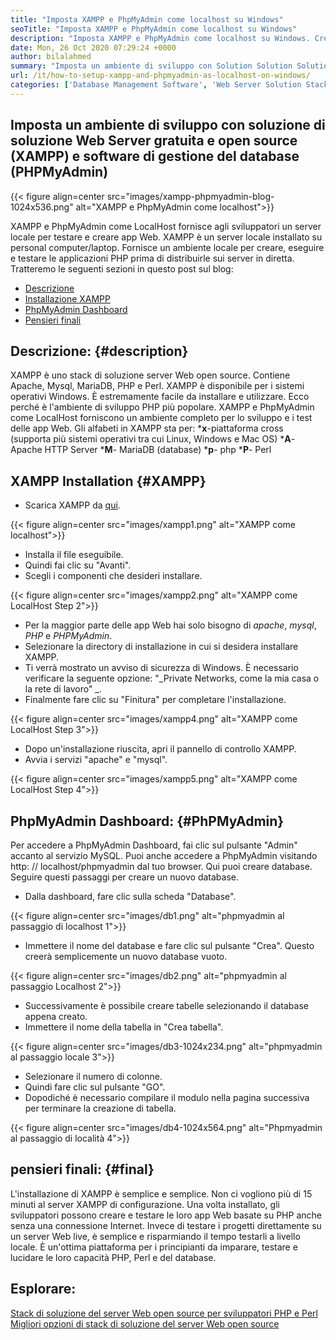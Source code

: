 ```yaml
---
title: "Imposta XAMPP e PhpMyAdmin come localhost su Windows" 
seoTitle: "Imposta XAMPP e PhpMyAdmin come localhost su Windows" 
description: "Imposta XAMPP e PhpMyAdmin come localhost su Windows. Crea il tuo ambiente di test locale gratuito e open source per testare e creare app Web." 
date: Mon, 26 Oct 2020 07:29:24 +0000
author: bilalahmed
summary: "Imposta un ambiente di sviluppo con Solution Solution Solution (XAMPP) e software di gestione del database (PHPMyAdmin)" 
url: /it/how-to-setup-xampp-and-phpmyadmin-as-localhost-on-windows/
categories: ['Database Management Software', 'Web Server Solution Stack']
---
```


## Imposta un ambiente di sviluppo con soluzione di soluzione Web Server gratuita e open source (XAMPP) e software di gestione del database (PHPMyAdmin)

{{< figure align=center src="images/xampp-phpmyadmin-blog-1024x536.png" alt="XAMPP e PhpMyAdmin come localhost">}}

XAMPP e PhpMyAdmin come LocalHost fornisce agli sviluppatori un server locale per testare e creare app Web. XAMPP è un server locale installato su personal computer/laptop. Fornisce un ambiente locale per creare, eseguire e testare le applicazioni PHP prima di distribuirle sui server in diretta.
Tratteremo le seguenti sezioni in questo post sul blog:
  * [Descrizione][1]
  * [Installazione XAMPP][2]
  * [PhpMyAdmin Dashboard][3]
  * [Pensieri finali][4]

## Descrizione:   {#description}
XAMPP è uno stack di soluzione server Web open source. Contiene Apache, Mysql, MariaDB, PHP e Perl. XAMPP è disponibile per i sistemi operativi Windows. È estremamente facile da installare e utilizzare. Ecco perché è l'ambiente di sviluppo PHP più popolare. XAMPP e PhpMyAdmin come LocalHost forniscono un ambiente completo per lo sviluppo e i test delle app Web.
Gli alfabeti in XAMPP sta per:
***x**-piattaforma cross (supporta più sistemi operativi tra cui Linux, Windows e Mac OS)
***A**- Apache HTTP Server
***M**- MariaDB (database)
***p**- php
***P**- Perl

## XAMPP Installation   {#XAMPP}
  * Scarica XAMPP da [qui][5].

{{< figure align=center src="images/xampp1.png" alt="XAMPP come localhost">}}

  * Installa il file eseguibile.
  * Quindi fai clic su "Avanti".
  * Scegli i componenti che desideri installare.

{{< figure align=center src="images/xampp2.png" alt="XAMPP come LocalHost Step 2">}}

  * Per la maggior parte delle app Web hai solo bisogno di _apache_, _mysql_, _PHP_ e _PHPMyAdmin_.
  * Selezionare la directory di installazione in cui si desidera installare XAMPP.
  * Ti verrà mostrato un avviso di sicurezza di Windows. È necessario verificare la seguente opzione: "_Private Networks, come la mia casa o la rete di lavoro" _.
  * Finalmente fare clic su "Finitura" per completare l'installazione.

{{< figure align=center src="images/xampp4.png" alt="XAMPP come LocalHost Step 3">}}

  * Dopo un'installazione riuscita, apri il pannello di controllo XAMPP.
  * Avvia i servizi "apache" e "mysql".

{{< figure align=center src="images/xampp5.png" alt="XAMPP come LocalHost Step 4">}}


## PhpMyAdmin Dashboard:   {#PhPMyAdmin}
Per accedere a PhpMyAdmin Dashboard, fai clic sul pulsante "Admin" accanto al servizio MySQL. Puoi anche accedere a PhpMyAdmin visitando http: // localhost/phpmyadmin dal tuo browser. Qui puoi creare database. Seguire questi passaggi per creare un nuovo database.
  * Dalla dashboard, fare clic sulla scheda "Database".

{{< figure align=center src="images/db1.png" alt="phpmyadmin al passaggio di localhost 1">}}

  * Immettere il nome del database e fare clic sul pulsante "Crea". Questo creerà semplicemente un nuovo database vuoto.

{{< figure align=center src="images/db2.png" alt="phpmyadmin al passaggio Localhost 2">}}

  * Successivamente è possibile creare tabelle selezionando il database appena creato.
  * Immettere il nome della tabella in "Crea tabella".

{{< figure align=center src="images/db3-1024x234.png" alt="phpmyadmin al passaggio locale 3">}}

  * Selezionare il numero di colonne.
  * Quindi fare clic sul pulsante "GO".
  * Dopodiché è necessario compilare il modulo nella pagina successiva per terminare la creazione di tabella.

{{< figure align=center src="images/db4-1024x564.png" alt="Phpmyadmin al passaggio di località 4">}}


## pensieri finali:   {#final}
L'installazione di XAMPP è semplice e semplice. Non ci vogliono più di 15 minuti al server XAMPP di configurazione. Una volta installato, gli sviluppatori possono creare e testare le loro app Web basate su PHP anche senza una connessione Internet. Invece di testare i progetti direttamente su un server Web live, è semplice e risparmiando il tempo testarli a livello locale. È un'ottima piattaforma per i principianti da imparare, testare e lucidare le loro capacità PHP, Perl e del database.

## Esplorare:
[Stack di soluzione del server Web open source per sviluppatori PHP e Perl][6]
[Migliori opzioni di stack di soluzione del server Web open source][7]

  
[1]: #description
[2]: #xampp
[3]: #phpmyadmin
[4]: #final
[5]: https://www.apachefriends.org/de/download.html
[6]: https://products.containerize.com/solution-stack/xampp
[7]: https://products.containerize.com/solution-stack/
